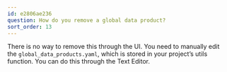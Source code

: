 ```yaml
---
id: e2806ae236
question: How do you remove a global data product?
sort_order: 13
---
```


There is no way to remove this through the UI. You need to manually edit the `global_data_products.yaml`, which is stored in your project’s utils function. You can do this through the Text Editor.